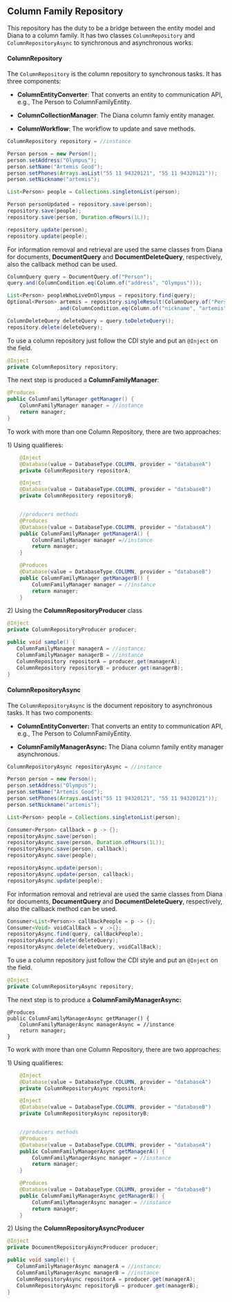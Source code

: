 ## Column Family Repository

This repository has the duty to be a bridge between the entity model and Diana to a column family. It has two classes `ColumnRepository` and `ColumnRepositoryAsync` to synchronous and asynchronous works.

#### ColumnRepository

The `ColumnRepository` is the column repository to synchronous tasks. It has three components:

* **ColumnEntityConverter**: That converts an entity to communication API, e.g., The Person to ColumnFamilyEntity.

* **ColumnCollectionManager**: The Diana column famiy entity manager.

* **ColumnWorkflow**: The workflow to update and save methods.

```java
ColumnRepository repository = //instance

Person person = new Person();
person.setAddress("Olympus");
person.setName("Artemis Good");
person.setPhones(Arrays.asList("55 11 94320121", "55 11 94320121"));
person.setNickname("artemis");

List<Person> people = Collections.singletonList(person);

Person personUpdated = repository.save(person);
repository.save(people);
repository.save(person, Duration.ofHours(1L));

repository.update(person);
repository.update(people);
```

For information removal and retrieval are used the same classes from Diana for documents,  **DocumentQuery** and **DocumentDeleteQuery**, respectively, also the callback method can be used.


```java
ColumnQuery query = DocumentQuery.of("Person");
query.and(ColumnCondition.eq(Column.of("address", "Olympus")));

List<Person> peopleWhoLiveOnOlympus = repository.find(query);
Optional<Person> artemis = repository.singleResult(ColumnQuery.of("Person")
                .and(ColumnCondition.eq(Column.of("nickname", "artemis"))));

ColumnDeleteQuery deleteQuery = query.toDeleteQuery();
repository.delete(deleteQuery);
```

To use a column repository just follow the CDI style and put an `@Inject` on the field.

```java
@Inject
private ColumnRepository repository;
```

The next step is produced a **ColumnFamilyManager**:

```java
@Produces
public ColumnFamilyManager getManager() {
    ColumnFamilyManager manager = //instance
    return manager;
}
```

To work with more than one Column Repository, there are two approaches:

1\) Using qualifieres:

```java
    @Inject
    @Database(value = DatabaseType.COLUMN, provider = "databaseA")
    private ColumnRepository repositorA;

    @Inject
    @Database(value = DatabaseType.COLUMN, provider = "databaseB")
    private ColumnRepository repositoryB;


    //producers methods
    @Produces
    @Database(value = DatabaseType.COLUMN, provider = "databaseA")
    public ColumnFamilyManager getManagerA() {
        ColumnFamilyManager manager =//instance
        return manager;
    }

    @Produces
    @Database(value = DatabaseType.COLUMN, provider = "databaseB")
    public ColumnFamilyManager getManagerB() {
        ColumnFamilyManager manager = //instance
        return manager;
    }
```

2\)  Using the **ColumnRepositoryProducer** class

```java
@Inject
private ColumnRepositoryProducer producer;

public void sample() {
   ColumnFamilyManager managerA = //instance;
   ColumnFamilyManager managerB = //instance
   ColumnRepository repositorA = producer.get(managerA);
   ColumnRepository repositoryB = producer.get(managerB);
}
```

#### ColumnRepositoryAsync


The `ColumnRepositoryAsync` is the document repository to asynchronous tasks. It has two components:

* **ColumnEntityConverter:** That converts an entity to communication API, e.g., The Person to ColumnFamilyEntity.

* **ColumnFamilyManagerAsync:** The Diana column family entity manager asynchronous.


```java
ColumnRepositoryAsync repositoryAsync = //instance

Person person = new Person();
person.setAddress("Olympus");
person.setName("Artemis Good");
person.setPhones(Arrays.asList("55 11 94320121", "55 11 94320121"));
person.setNickname("artemis");

List<Person> people = Collections.singletonList(person);

Consumer<Person> callback = p -> {};
repositoryAsync.save(person);
repositoryAsync.save(person, Duration.ofHours(1L));
repositoryAsync.save(person, callback);
repositoryAsync.save(people);

repositoryAsync.update(person);
repositoryAsync.update(person, callback);
repositoryAsync.update(people);
```

For information removal and retrieval are used the same classes from Diana for documents,  **DocumentQuery** and **DocumentDeleteQuery**, respectively, also the callback method can be used.


```java
Consumer<List<Person>> callBackPeople = p -> {};
Consumer<Void> voidCallBack = v ->{};
repositoryAsync.find(query, callBackPeople);
repositoryAsync.delete(deleteQuery);
repositoryAsync.delete(deleteQuery, voidCallBack);
```

To use a column repository just follow the CDI style and put an `@Inject` on the field.

```java
@Inject
private ColumnRepositoryAsync repository;
```


The next step is to produce a **ColumnFamilyManagerAsync:**

```
@Produces
public ColumnFamilyManagerAsync getManager() {
    ColumnFamilyManagerAsync managerAsync = //instance
    return manager;
}
```

To work with more than one Column Repository, there are two approaches:

1\) Using qualifieres:

```java
    @Inject
    @Database(value = DatabaseType.COLUMN, provider = "databaseA")
    private ColumnRepositoryAsync repositorA;

    @Inject
    @Database(value = DatabaseType.COLUMN, provider = "databaseB")
    private ColumnRepositoryAsync repositoryB;


    //producers methods
    @Produces
    @Database(value = DatabaseType.COLUMN, provider = "databaseA")
    public ColumnFamilyManagerAsync getManagerA() {
        ColumnFamilyManagerAsync manager = //instance
        return manager;
    }

    @Produces
    @Database(value = DatabaseType.COLUMN, provider = "databaseB")
    public ColumnFamilyManagerAsync getManagerB() {
        ColumnFamilyManagerAsync manager = //instance
        return manager;
    }
```

2\) Using the  **ColumnRepositoryAsyncProducer**

```java
@Inject
private DocumentRepositoryAsyncProducer producer;

public void sample() {
   ColumnFamilyManagerAsync managerA = //instance;
   ColumnFamilyManagerAsync managerB = //instance
   ColumnRepositoryAsync repositorA = producer.get(managerA);
   ColumnRepositoryAsync repositoryB = producer.get(managerB);
}
```

####

